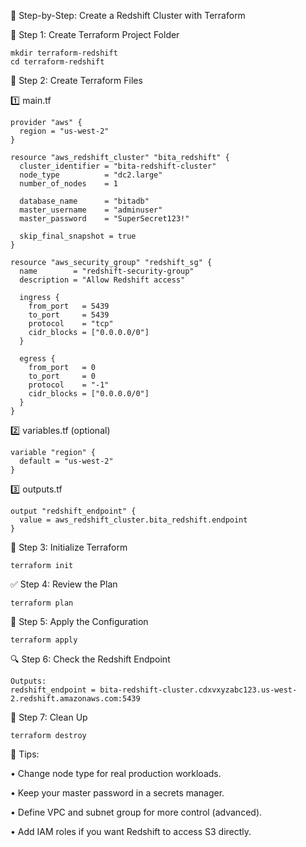 🚀 Step-by-Step: Create a Redshift Cluster with Terraform

📁 Step 1: Create Terraform Project Folder

```hcl
mkdir terraform-redshift
cd terraform-redshift
```

📝 Step 2: Create Terraform Files

1️⃣ main.tf

```hcl
provider "aws" {
  region = "us-west-2"
}

resource "aws_redshift_cluster" "bita_redshift" {
  cluster_identifier = "bita-redshift-cluster"
  node_type          = "dc2.large"
  number_of_nodes    = 1

  database_name      = "bitadb"
  master_username    = "adminuser"
  master_password    = "SuperSecret123!"

  skip_final_snapshot = true
}

resource "aws_security_group" "redshift_sg" {
  name        = "redshift-security-group"
  description = "Allow Redshift access"

  ingress {
    from_port   = 5439
    to_port     = 5439
    protocol    = "tcp"
    cidr_blocks = ["0.0.0.0/0"]
  }

  egress {
    from_port   = 0
    to_port     = 0
    protocol    = "-1"
    cidr_blocks = ["0.0.0.0/0"]
  }
}
```

2️⃣ variables.tf (optional)

```hcl
variable "region" {
  default = "us-west-2"
}
```

3️⃣ outputs.tf

```hcl
output "redshift_endpoint" {
  value = aws_redshift_cluster.bita_redshift.endpoint
}
```

🔄 Step 3: Initialize Terraform

```hcl
terraform init
```

✅ Step 4: Review the Plan

```hcl
terraform plan
```

🚀 Step 5: Apply the Configuration

```hcl
terraform apply
```

🔍 Step 6: Check the Redshift Endpoint

```hcl
Outputs:
redshift_endpoint = bita-redshift-cluster.cdxvxyzabc123.us-west-2.redshift.amazonaws.com:5439
```

🧹 Step 7: Clean Up

```hcl
terraform destroy
```

📝 Tips:

• Change node type for real production workloads.

• Keep your master password in a secrets manager.

• Define VPC and subnet group for more control (advanced).

• Add IAM roles if you want Redshift to access S3 directly.